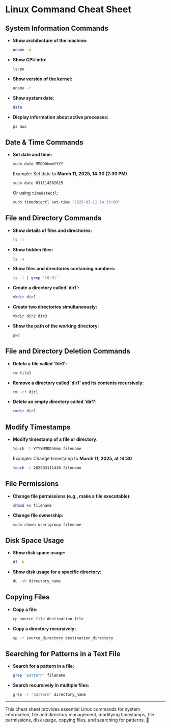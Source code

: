# Linux Command Cheat Sheet

## System Information Commands

- **Show architecture of the machine:**
  ```sh
  uname -m
  ```
- **Show CPU info:**
  ```sh
  lscpu
  ```
- **Show version of the kernel:**
  ```sh
  uname -r
  ```
- **Show system date:**
  ```sh
  date
  ```
- **Display information about active processes:**
  ```sh
  ps aux
  ```

## Date & Time Commands

- **Set date and time:**
  ```sh
  sudo date MMDDhhmmYYYY
  ```
  Example: Set date to **March 11, 2025, 14:30 (2:30 PM)**
  ```sh
  sudo date 031114302025
  ```
  Or using `timedatectl`:
  ```sh
  sudo timedatectl set-time "2025-03-11 14:30:00"
  ```

## File and Directory Commands

- **Show details of files and directories:**
  ```sh
  ls -l
  ```
- **Show hidden files:**
  ```sh
  ls -a
  ```
- **Show files and directories containing numbers:**
  ```sh
  ls -l | grep '[0-9]'
  ```
- **Create a directory called 'dir1':**
  ```sh
  mkdir dir1
  ```
- **Create two directories simultaneously:**
  ```sh
  mkdir dir2 dir3
  ```
- **Show the path of the working directory:**
  ```sh
  pwd
  ```

## File and Directory Deletion Commands

- **Delete a file called 'file1':**
  ```sh
  rm file1
  ```
- **Remove a directory called 'dir1' and its contents recursively:**
  ```sh
  rm -rf dir1
  ```
- **Delete an empty directory called 'dir1':**
  ```sh
  rmdir dir1
  ```

## Modify Timestamps

- **Modify timestamp of a file or directory:**
  ```sh
  touch -t YYYYMMDDhhmm filename
  ```
  Example: Change timestamp to **March 11, 2025, at 14:30**
  ```sh
  touch -t 202503111430 filename
  ```

## File Permissions

- **Change file permissions (e.g., make a file executable):**
  ```sh
  chmod +x filename
  ```
- **Change file ownership:**
  ```sh
  sudo chown user:group filename
  ```

## Disk Space Usage

- **Show disk space usage:**
  ```sh
  df -h
  ```
- **Show disk usage for a specific directory:**
  ```sh
  du -sh directory_name
  ```

## Copying Files

- **Copy a file:**
  ```sh
  cp source_file destination_file
  ```
- **Copy a directory recursively:**
  ```sh
  cp -r source_directory destination_directory
  ```

## Searching for Patterns in a Text File

- **Search for a pattern in a file:**
  ```sh
  grep 'pattern' filename
  ```
- **Search recursively in multiple files:**
  ```sh
  grep -r 'pattern' directory_name
  ```
  
---

This cheat sheet provides essential Linux commands for system information, file and directory management, modifying timestamps, file permissions, disk usage, copying files, and searching for patterns. 🚀

